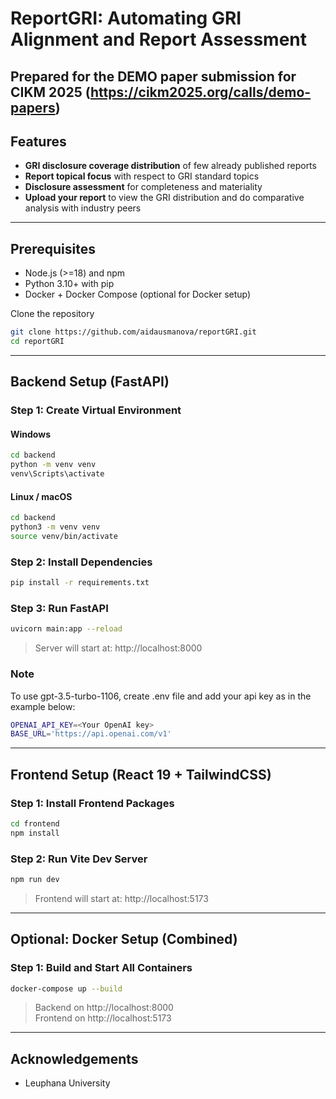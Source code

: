 # ReportGRI: Automating GRI Alignment and Report Assessment 

Prepared for the DEMO paper submission for CIKM 2025 (https://cikm2025.org/calls/demo-papers)
---

## Features

- **GRI disclosure coverage distribution** of few already published reports
- **Report topical focus** with respect to GRI standard topics
- **Disclosure assessment** for completeness and materiality
- **Upload your report** to view the GRI distribution and do comparative analysis with industry peers

---

## Prerequisites

- Node.js (>=18) and npm
- Python 3.10+ with pip
- Docker + Docker Compose (optional for Docker setup)

Clone the repository
```bash
git clone https://github.com/aidausmanova/reportGRI.git
cd reportGRI
```
---

## Backend Setup (FastAPI)

### Step 1: Create Virtual Environment

#### Windows
```bash
cd backend
python -m venv venv
venv\Scripts\activate
```

#### Linux / macOS
```bash
cd backend
python3 -m venv venv
source venv/bin/activate
```

### Step 2: Install Dependencies
```bash
pip install -r requirements.txt
```

### Step 3: Run FastAPI
```bash
uvicorn main:app --reload
```

> Server will start at: http://localhost:8000

### Note
To use gpt-3.5-turbo-1106, create .env file and add your api key as in the example below:
```bash
OPENAI_API_KEY=<Your OpenAI key>
BASE_URL='https://api.openai.com/v1'
```
---

## Frontend Setup (React 19 + TailwindCSS)

### Step 1: Install Frontend Packages
```bash
cd frontend
npm install
```

### Step 2: Run Vite Dev Server
```bash
npm run dev
```

> Frontend will start at: http://localhost:5173

---

## Optional: Docker Setup (Combined)

### Step 1: Build and Start All Containers
```bash
docker-compose up --build
```

> Backend on http://localhost:8000  
> Frontend on http://localhost:5173

---

## Acknowledgements
- Leuphana University
